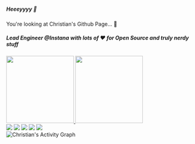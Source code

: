 ##### Heeeyyyy 👋
You're looking at Christian's Github Page... 🤘

##### Lead Engineer @Instana with lots of ❤️ for Open Source and truly nerdy stuff

 <div>
  <a href="https://github.com/orangecoding">
  <img height="180em" src="https://github-readme-stats.vercel.app/api?username=orangecoding&count_private=true&show_icons=true&theme=dracula"/>
  <img height="180em" src="https://github-readme-stats.vercel.app/api/top-langs/?username=orangecoding&layout=compact&langs_count=7&theme=dracula"/>
</div>
 
  
<div> 
    <a href="https://www.orange-coding.net" target="_blank"><img src="https://img.shields.io/badge/Orange Coding-f8b88c?style=for-the-badge" target="_blank"></a>
    <a href="https://orangecoding.medium.com/" target="_blank"><img src="https://img.shields.io/badge/Blog-000000?style=for-the-badge&logo=medium&logoColor=white" target="_blank"></a>
  <a href="https://www.youtube.com/channel/UCOnk8w51dai8imE9VeOIwJw" target="_blank"><img src="https://img.shields.io/badge/YouTube-FF0000?style=for-the-badge&logo=youtube&logoColor=white" target="_blank"></a>
  <a href="https://www.linkedin.com/in/christian-kellner-583242118/" target="_blank"><img src="https://img.shields.io/badge/-LinkedIn-%230077B5?style=for-the-badge&logo=linkedin&logoColor=white" target="_blank"></a> 
    <a href="https://twitter.com/orangecoding" target="_blank"><img src="https://img.shields.io/badge/-twitter-0f9bfb?style=for-the-badge&logo=twitter&logoColor=white" target="_blank"></a> 
  </div>

<img alt="Christian's Activity Graph" src=" https://github-readme-activity-graph.vercel.app/graph/?username=orangecoding&bg_color=22272d&color=fff&line=00E676&point=fff&hide_border=true" />


